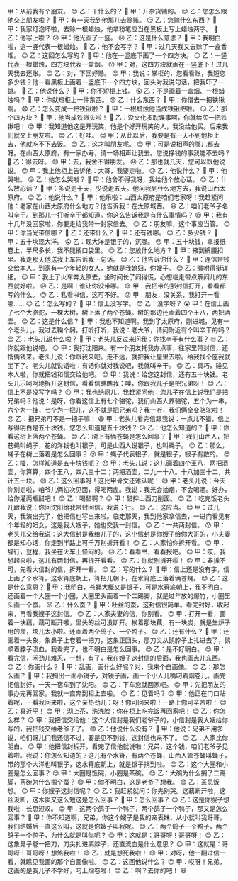 甲：从前我有个朋友。 😊
乙：干什么的？ 🤔
甲：开杂货铺的。 😌
乙：您怎么跟他交上朋友啦？ 🙂
甲：有一天我到他那儿去赊账。 😏
乙：您赊什么东西？ 🤨
甲：我家灯泡坏啦，去赊一根蜡烛，他拿粉笔应当在黑板上写上蜡烛两字。 🤔
乙：他写上啦？ 😯
甲：他光画了一竖。 😕
乙：这是什么意思？ 🤨
甲：我明白啦，这一竖代表一根蜡烛。 😬
乙：他不会写字？ 🤨
甲：过几天我又去赊了一盒香烟。 😌
乙：这回怎么写的？ 🤔
甲：他在一竖底下画了一个四方块。 😏
乙：一竖代表一根蜡烛，四方块代表一盒烟。 😯
甲：对，这四方块就画在一竖底下！过几天我去还账。 😊
乙：对，下回好赊。 😌
甲：我说：掌柜的，您看看账，我短您多少钱？他一看黑板上画着一竖底下一个四方块，回头对我说句话，把我吓了一跳。 😬
乙：他说什么？ 🤨
甲：你不短柜上钱。 😮
乙：不是画着一盒烟、一根蜡烛吗？ 🤔
甲：你就短柜上一件东西。 😟
乙：什么东西？ 🤔
甲：你借去一把铁锹啊。 😧
乙：怎么变成一把铁锹啦？ 🤨
甲：一根蜡烛他当成铁锹把啦。 😏
乙：那个四方块？ 🤔
甲：他当成铁锹头啦！ 🤭
乙：没文化多耽误事啊，你就给买一把铁锹吧！ 😒
甲：我知道他这是开玩笑，他是个好开玩笑的人，我没给他买。后来我们就交上朋友啦。 😊
乙：好哇。 😌
甲：从此以后，我要是有一天不到他柜上去，他就吃不下去饭。 😊
乙：这才叫朋友呢。 😊
甲：可是说相声的哪儿都去呀。在山西太原府，有一家办寿，请一场相声让我去。您说挣钱的事我能不去吗？ 🤔
乙：得去呀。 😊
甲：去，我舍不得朋友。 😞
乙：那也就几天，您可以跟他说说。 😌
甲：我上他柜上告诉他：大哥，我要走啦。 😕
乙：他说什么？ 🤔
甲：他哭啦。 😢
乙：他怎么哭啦？ 🤔
甲：他舍不得我呀，我给他个放心话。 😊
乙：什么放心话？ 🤨
甲：多说走十天，少说走五天。他问我到什么地方去，我说山西太原府。 😊
乙：他说什么？ 🤔
甲：他乐啦：山西太原府是咱们老家呀！我赶紧问他：老家在山西太原府什么地方？他告诉我：在太原城西。 😃
乙：咱们老爷子名叫辛干。到那儿一打听辛干都知道。你这么告诉我是有什么事情吗？ 😌
甲：我有十几年没回家啦，你要走给我带一封家信去。 😊
乙：朋友嘛，这个事应当管。 😊
甲：你当光带信哪？ 🤨
乙：还带什么？ 🤔
甲：还有钱哪。 😊
乙：多少钱？ 🤨
甲：五十块现大洋。 😮
乙：现大洋是银子的，沉哪。 😯
甲：五十块钱，拿报纸卷上，半尺多长，我不能搁口袋里。 😊
乙：您放什么地方？ 🤔
甲：掖到裤腰扣里。我走那天他送我上车告诉我一句话。 😌
乙：他告诉你什么？ 🤔
甲：连信带钱交给本人。到家有一个年轻的女人，她就是我媳妇，你嫂子。 😊
乙：嘱咐得挺详细。 😌
甲：我上了火车奔太原去，坐时间长了闷得慌，心想临走带点解闷儿的东西就好啦。 😕
乙：是啊！谁让你没带哪。 😌
甲：我把带的那封信打开，看看都写的什么。 😌
乙：私看书信，这可不好。 😟
甲：朋友，没关系，我打开一看哪…… 😌
乙：怎么写的？ 🤔
甲：信上没写字。 😯
乙：没字呀？ 😮
甲：在信上画了七个大骆驼，一棵大树，树上落了两个苍蝇。树的那边还画着四个王八，两把酒壶。 😊
乙：这是什么信？ 🤔
甲：我也不知道啊。我到了太原府，刚进城，见有一个老头儿，我过去鞠个躬，打听打听，我说：老大爷，请问附近有个叫辛干的吗？ 😌
乙：老头儿说什么啦？ 🤔
甲：老头儿反过来问我：你找辛干有什么事？ 🙄
乙：你就跟他说吧。 😊
甲：我打沈阳来。有一个朋友托我办点事，往家里带封信，还捎俩钱来。老头儿说：你跟我来吧。走不远，就把我让屋里去啦。给我找个座我就坐下了。老头儿就说话啦：有话你就对我说吧，我就叫辛干。 😌
乙：真巧，碰见本人啦，你就把钱和信交给他吧。 😊
甲：我说：给您这封信，还有五十块钱。老头儿乐呵呵地拆开这封信，看看信瞧瞧我：噢，你跟我儿子是把兄弟呀！ 😊
乙：信上不是没写字吗？ 😕
甲：我也纳闷儿，我赶紧问他：您儿子在信上说我们是把兄弟吗？他说：是呀，你看这信上有七个骆驼，我们山西人养骆驼，五个为一串，六个为一挂，七个为一把儿，这不就是把兄弟吗？我一听，我们俩全变骆驼啦！ 😯
乙：把兄弟可不是一把子嘛！ 😆
甲：老头儿看完信跟我说：一点儿不错，信上写得明白是五十块钱。您怎么知道是五十块钱？ 😕
乙：他怎么知道的？ 🤔
甲：你看这树上落两个苍蝇。 😊
乙：树上有俩苍蝇是怎么回事？ 🤔
甲：我们山西人，把苍蝇叫蝇子，花的洋钱也叫银子，可是山西人说银子，也叫蝇子。 😊
乙：那么，蝇子在树上落着是怎么回事？ 😕
甲：蝇子代表银子，就是银子，银子有数的。 😊
乙：嚯，怎样知道是五十块钱呢？ 😯
甲：老头儿说：这儿画着四个王八，两把酒壶，你算算，四个王八，四八三十二；两把酒壶，二九一十八。十八加三十二，共计五十块。 😊
乙：这么回事呀！这比甲骨文还难认呢！ 😅
甲：老头儿说：今天你别走啦，咱爷儿俩初次见面，得喝两盅。我说：我光会抽烟，不会喝酒。好办，给你灌两瓶醋吧！ 😊
乙：喝醋啊？ 😕
甲：醋拌山西刀削面。 😊
乙：吃完饭老头儿跟我说：你回沈阳给我带封回信。我说：行。 😊
乙：这应当。 😊
甲：过几天，我演出完了，他把信也写出来啦。临走那天，我到他家拿信去，一进门看见有个年轻的妇女，这是我大嫂子，她也交我一封信。 😊
乙：一共两封信。 😯
甲：老头儿交给我说：这大信封是我给儿子的，这小信封是你嫂子给你大哥的，小夫妻都是知心话，你走到半路上可千万别拆开看！ 😌
乙：人家怕你拆开看。 😊
甲：辞行，登程，我坐在火车上怪闷的。 😕
乙：看看书，看看报吧。 😊
甲：哎，我想起来啦，这儿有两封信，再拆开看看。 😊
乙：你就别拆开啦！ 😕
甲：非拆不可，先看大信封的信，拆开一看。 😊
乙：写的什么？ 🤔
甲：信上还是没有字，信上画了个水筲，这水筲底朝上，筲把儿朝下，在水筲底上落着俩苍蝇。 😊
乙：这是什么意思？ 🤔
甲：我明白，苍蝇大概又是银子，可是水筲底朝上，我不明白。还画着一个大圈一个小圈，大圈里头画着一个二踢脚，就是过年放的爆竹，小圈里头画一个蚕。 😕
乙：什么蚕？ 🤔
甲：吐丝的蚕，这封信很简单。看完封好，收起来，再看我嫂子这封信。 😊
乙：人家夫妻的信，你别看。 😊
甲：打开一看，画着一块藕，藕可断开啦，里头的丝可没断开。挨着那块藕，有一块炭，就是生炉子用的炭，块儿太小啦。还画着两个鸽子、一个鸭子。 😌
乙：还有什么？ 🤔
甲：还画着一头象，象鼻子上卷着一把刀，这象正回头，那刀尖从鹅脖子上扎进去了，鹅顺着脖子流血。我看完了，也不明白是怎么回事。 😊
乙：是不好明白。 😊
甲：看完信，闲劲儿难忍，一想，有了，我在嫂子这封信的后面，我也画点儿东西。 😊
乙：你画什么？ 🤨
甲：乱画，画什么好呢？对，我来个自画像。 😊
乙：那怎么画？ 🤔
甲：我掏出一面小镜子，对镜子画，画一个小人儿嘴叼着烟卷儿。画完把信封好，一天一宿车到了沈阳。 😊
乙：下车您就回家吧。 😊
甲：先把朋友的事办完再回家。我就一直奔到柜上去啦。 😊
乙：见着吗？ 😊
甲：他正在门口站着呢，一看我回来啦，这个亲热劲儿：呀！你可回来啦！一路上你可辛苦啦！ 😊
乙：真近乎！ 😊
甲：沏上茶，洗洗脸：你在柜上吃完饭再回家吧！ 😊
乙：你怎么样？ 😊
甲：我把信交给他：这个大信封是我们老爷子的，小信封是我大嫂给你写的，我把钱交给老爷子了。 😊
乙：他说什么没有？ 🤔
甲：他说：兄弟不用多说，咱们哥儿们我还信不过，要是见不到钱，这封信也来不了。 😊
乙：人家比你明白。 😊
甲：他把信封拆开，看完了信他就说啦：兄弟，这个钱，咱们老爷子见着啦。我说：你怎么知道的？这儿有个水筲，有两个苍蝇，山西人管苍蝇叫蝇子，带的那个大洋也叫银子，这水筲底朝上，就是银子捎到啦。 😊
乙：这个大圈和小圈是怎么回事？ 😊
甲：大圈是饭碗，小圈是茶碗。 😊
乙：大碗为什么搁了二踢脚，茶碗为什么搁个蚕？ 😊
甲：你不明白，这是老爷子想我。 😊
乙：茶思饭想。 😊
甲：你嫂子这封信呢？ 😊
乙：我赶紧就问：你先别哭。这藕断开啦，这丝没断，这木炭又这么短这是怎么回事？ 🤔
甲：怎么回事？ 😊
乙：这是你嫂子想我啦：长思短叹。 😊
甲：这两个鸽子一个鸭子，两个鸽子一个鸭子，那又是怎么回事？ 🤔
甲：你不知道啊，兄弟，你这个嫂子是我的亲表妹，从小就叫我哥哥，我们结婚后一直这么叫，这就是你嫂子叫我呢。 😊
乙：两个鸽子一个鸭子，两个鸽子一个鸭子，为什么就是叫你呢？ 😊
甲：这就是：哥哥呀！哥哥呀！ 😊
乙：这象鼻子卷一把刀，刀尖扎进鹅脖子，还直流血是什么意思？ 😊
甲：这就是：哥哥呀！哥哥呀！想煞我啦！ 😊
乙：就是想死我啦！ 😊
甲：对呀，他一翻过信一看，就瞧见我画的那个自画像啦。 😊
乙：这回他说什么？ 😊
甲：哎呀！兄弟，这画的是我儿子不学好，叼上烟卷啦！ 😊
乙：啊？去你的吧！ 😆